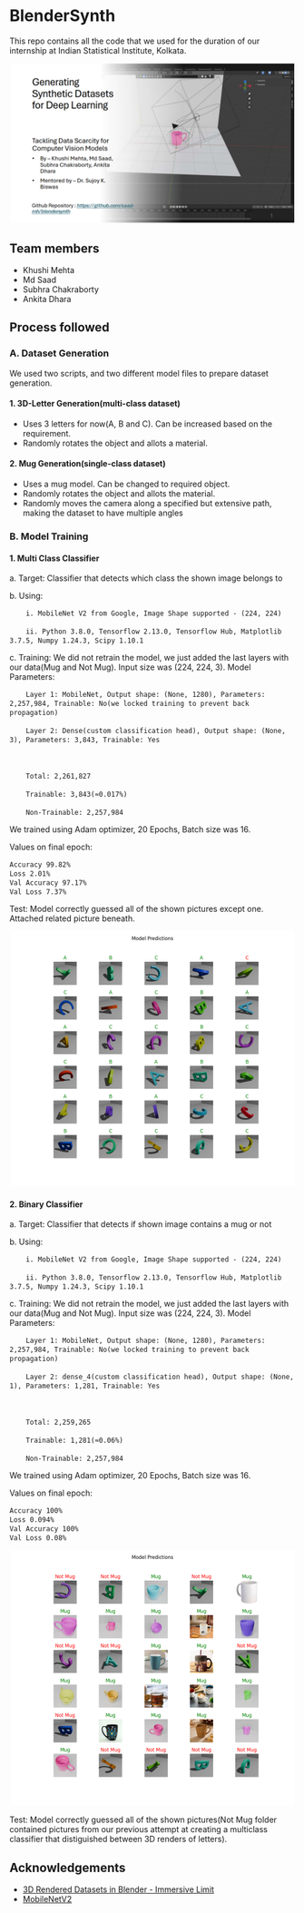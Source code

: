 
# BlenderSynth

This repo contains all the code that we used for the duration of our internship at Indian Statistical Institute, Kolkata.
<p align="center">
<img src="images/front.png" alt="Multi Class Prediction" width=500>
</p>




## Team members

- Khushi Mehta
- Md Saad
- Subhra Chakraborty
- Ankita Dhara



## Process followed

### A. Dataset Generation

We used two scripts, and two different model files to prepare dataset generation.

#### 1. 3D-Letter Generation(multi-class dataset)
- Uses 3 letters for now(A, B and C). Can be increased based on the requirement.
- Randomly rotates the object and allots a material.


#### 2. Mug Generation(single-class dataset)
- Uses a mug model. Can be changed to required object.
- Randomly rotates the object and allots the material.
- Randomly moves the camera along a specified but extensive path, making the dataset to have multiple angles

### B. Model Training

#### 1. Multi Class Classifier
a. Target: Classifier that detects which class the shown image belongs to

b. Using:
```
	i. MobileNet V2 from Google, Image Shape supported - (224, 224)

	ii. Python 3.8.0, Tensorflow 2.13.0, Tensorflow Hub, Matplotlib 3.7.5, Numpy 1.24.3, Scipy 1.10.1
```
c. Training: We did not retrain the model, we just added the last layers with our data(Mug and Not Mug). Input size was (224, 224, 3). 
Model Parameters:
```
	Layer 1: MobileNet, Output shape: (None, 1280), Parameters: 2,257,984, Trainable: No(we locked training to prevent back propagation)

	Layer 2: Dense(custom classification head), Output shape: (None, 3), Parameters: 3,843, Trainable: Yes



	Total: 2,261,827

	Trainable: 3,843(≈0.017%)

	Non-Trainable: 2,257,984
```

We trained using Adam optimizer, 20 Epochs, Batch size was 16.

Values on final epoch: 
```
Accuracy 99.82%
Loss 2.01%
Val Accuracy 97.17% 
Val Loss 7.37%
```

Test: Model correctly guessed all of the shown pictures except one. Attached related picture beneath.
<p align="center">
<img src="images/multiclass.png" alt="Multi Class Prediction" width=500>
</p>

#### 2. Binary Classifier
a. Target: Classifier that detects if shown image contains a mug or not

b. Using:
```  
	i. MobileNet V2 from Google, Image Shape supported - (224, 224)

	ii. Python 3.8.0, Tensorflow 2.13.0, Tensorflow Hub, Matplotlib 3.7.5, Numpy 1.24.3, Scipy 1.10.1 
```

c. Training: We did not retrain the model, we just added the last layers with our data(Mug and Not Mug). Input size was (224, 224, 3). 
Model Parameters:
```
	Layer 1: MobileNet, Output shape: (None, 1280), Parameters: 2,257,984, Trainable: No(we locked training to prevent back propagation)

	Layer 2: dense_4(custom classification head), Output shape: (None, 1), Parameters: 1,281, Trainable: Yes



	Total: 2,259,265

	Trainable: 1,281(≈0.06%)

	Non-Trainable: 2,257,984
```


We trained using Adam optimizer, 20 Epochs, Batch size was 16.

Values on final epoch: 
```
Accuracy 100%
Loss 0.094%
Val Accuracy 100%
Val Loss 0.08%
```


<p align="center">
<img src="images/binaryclassifier.png" alt="Binary Prediction" width=500>
</p>

Test: Model correctly guessed all of the shown pictures(Not Mug folder contained pictures from our previous attempt at creating a multiclass classifier that distiguished between 3D renders of letters).
## Acknowledgements

 - [3D Rendered Datasets in Blender - Immersive Limit](https://www.youtube.com/watch?v=E1Pqpfg5kSo&list=PLq7npTWbkgVD9KdMI_EekeaRcM7vFXCT0)
 - [MobileNetV2](https://www.kaggle.com/models/google/mobilenet-v2/tensorFlow2/100-224-feature-vector/1?tfhub-redirect=true)
